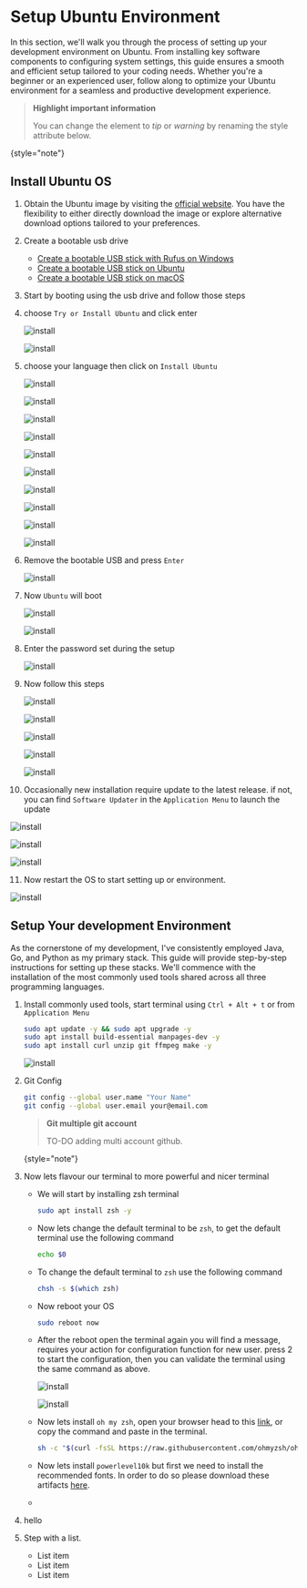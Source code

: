 # Setup Ubuntu Environment

In this section, we'll walk you through the process of setting up your development environment on Ubuntu. 
From installing key software components to configuring system settings, 
this guide ensures a smooth and efficient setup tailored to your coding needs. 
Whether you're a beginner or an experienced user, 
follow along to optimize your Ubuntu environment for a seamless and productive development experience.

> **Highlight important information**
>
> You can change the element to *tip* or *warning* by renaming the style attribute below.
>
{style="note"}

## Install Ubuntu OS

1. Obtain the Ubuntu image by visiting the [official website](https://ubuntu.com/download/desktop). 
You have the flexibility to either directly download the image or explore alternative download options tailored to your preferences.

2. Create a bootable usb drive 
   * [Create a bootable USB stick with Rufus on Windows](https://ubuntu.com/tutorials/create-a-usb-stick-on-windows)
   * [Create a bootable USB stick on Ubuntu](https://ubuntu.com/tutorials/create-a-usb-stick-on-ubuntu)
   * [Create a bootable USB stick on macOS](https://ubuntu.com/tutorials/create-a-usb-stick-on-macos)

3. Start by booting using the usb drive and follow those steps
   
4. choose `Try or Install Ubuntu` and click enter

   ![install](install_001.webp)

   ![install](install_002.webp)

5. choose your language then click on `Install Ubuntu`     

   ![install](install_003.webp)

   ![install](install_004.webp)

   ![install](install_005.webp)
   
   ![install](install_006.webp)
   
   ![install](install_007.webp)

   ![install](install_008.webp)

   ![install](install_009.webp)

   ![install](install_010.webp)

   ![install](install_011.webp)

   ![install](install_012.webp)

6. Remove the bootable USB and press `Enter`

   ![install](install_013.webp)

7. Now `Ubuntu` will boot

   ![install](install_014.webp)

   ![install](install_015.webp)

8. Enter the password set during the setup

   ![install](install_016.webp)

9. Now follow this steps 

   ![install](install_017.webp)

   ![install](install_018.webp)

   ![install](install_019.webp)

   ![install](install_020.webp)

   ![install](install_021.webp)

10. Occasionally new installation require update to the latest release. 
if not, you can find `Software Updater` in the `Application Menu` to launch the update

   ![install](install_022.webp)

   ![install](install_023.webp)

   ![install](install_024.webp)

11. Now restart the OS to start setting up or environment.

   ![install](install_025.webp)

## Setup Your development Environment 

As the cornerstone of my development, I've consistently employed Java, 
Go, and Python as my primary stack. 
This guide will provide step-by-step instructions for setting up these stacks. 
We'll commence with the installation of the most commonly used tools shared across all three programming languages.

1. Install commonly used tools, start terminal using `Ctrl + Alt + t` or from `Application Menu` 

   ```Bash
   sudo apt update -y && sudo apt upgrade -y
   sudo apt install build-essential manpages-dev -y 
   sudo apt install curl unzip git ffmpeg make -y
   ```
   
   ![install](tools_001.webp)

2. Git Config

   ```Bash
   git config --global user.name "Your Name"
   git config --global user.email your@email.com
   ```

   > **Git multiple git account**
   >
   > TO-DO adding multi account github.
   >
   {style="note"}

3. Now lets flavour our terminal to more powerful and nicer terminal

   - We will start by installing zsh terminal

     ```Bash
     sudo apt install zsh -y
     ```

   - Now lets change the default terminal to be `zsh`,
   to get the default terminal use the following command

     ```Bash
     echo $0
     ```
   
   - To change the default terminal to `zsh` use the following command

     ```Bash
     chsh -s $(which zsh)
     ```
   
   - Now reboot your OS

     ```Bash
     sudo reboot now
     ```

   - After the reboot open the terminal again you will find a message, 
   requires your action for configuration function for new user.
   press 2 to start the configuration, then you can validate the terminal using the same command as above.

     ![install](tools_005.webp)

     ![install](tools_006.webp)

   - Now lets install `oh my zsh`, open your browser head to this [link](https://ohmyz.sh/#install), 
   or copy the command and paste in the terminal.

     ```Bash
     sh -c "$(curl -fsSL https://raw.githubusercontent.com/ohmyzsh/ohmyzsh/master/tools/install.sh)"
     ```

   - Now lets install `powerlevel10k` but first we need to install the recommended fonts. 
   In order to do so please download these artifacts [here](https://github.com/ramezhanna/my-dev-env-setup/blob/2145324bcb9e1a8d99cc85f30f68c1b54cadeac5/powerline-fonts.tar.xz).
   
   
   - 
5. hello

3. Step with a list.
   - List item
   - List item
   - List item